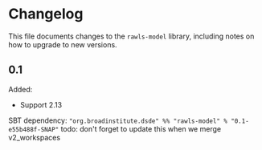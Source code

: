 # Changelog

This file documents changes to the `rawls-model` library, including notes on how to upgrade to new versions.

## 0.1

Added:
- Support 2.13

SBT dependency: `"org.broadinstitute.dsde" %% "rawls-model" % "0.1-e55b488f-SNAP"`
todo: don't forget to update this when we merge v2_workspaces
